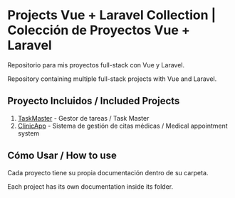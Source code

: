 # Projects Vue + Laravel Collection | Colección de Proyectos Vue + Laravel

Repositorio para mis proyectos full-stack con Vue y Laravel.

Repository containing multiple full-stack projects with Vue and Laravel.

## Proyecto Incluidos / Included Projects

1. [TaskMaster](./TaskMaster) - Gestor de tareas / Task Master
2. [ClinicApp](./ClinicApp) - Sistema de gestión de citas médicas / Medical appointment system

## Cómo Usar / How to use

Cada proyecto tiene su propia documentación dentro de su carpeta.

Each project has its own documentation inside its folder.
